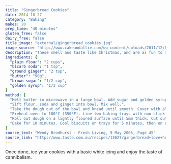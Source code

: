 ```yaml
---
title: "Gingerbread Cookies"
date: 2014-10-27
category: "Baking"
makes: 20
prep_time: "40 minutes"
gluten_free: false
dairy_free: false
title_image: "external/gingerbread_cookies.jpg"
image_source: "http://www.cakeandallie.com/wp-content/uploads/2011/12/DSC_0127.jpg"
description: "These smell and taste like Christmas, and are as fun to make as they are to eat"
ingredients: {
  "plain flour": "2 cups",
  "bicarb soda": "1 tsp",
  "ground ginger": "2 tsp",
  "butter": "90g",
  "brown sugar": "1/2 cup",
  "golden syrup": "1/3 cup"
}
method: [
  "Melt butter in microwave in a large bowl. Add sugar and golden syrup, mix, then heat again in microwave.",
  "Sift flour, soda and ginger into bowl. Mix well.",
  "Take the dough out of the bowl and knead until smooth. Cover with plastic and chill for 15-30 minutes.",
  "Preheat oven to 180°C (350°F). Line two baking trays with non-stick baking paper.",
  "Roll out dough on a lightly floured surface until 5mm thick. Cut out shapes and carefully place onto trays.",
  "Bake for 10 minutes. Cool biscuits on trays for 5 minutes, then on a wire rack until completely cool."
]
source_text: "Wendy Brodhurst - Fresh Living, 9 May 2005, Page 45"
source_link: "http://www.taste.com.au/recipes/13627/gingerbread+love+hearts"
---
```

Once done, ice your cookies with a basic white icing and enjoy the taste of cannibalism.
